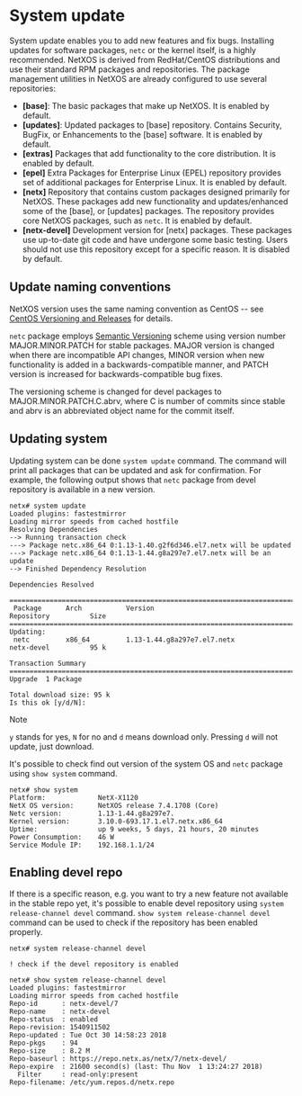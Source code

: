 # System update

System update enables you to add new features and fix bugs. Installing updates for software packages, `netc` or the kernel 
itself, is a highly recommended. NetXOS is derived from RedHat/CentOS distributions and use their standard RPM packages and 
repositories. The package management utilities in NetXOS are already configured to use several repositories:

* **[base]**: The basic packages that make up NetXOS. It is enabled by default. 
* **[updates]**: Updated packages to [base] repository. Contains Security, BugFix, or Enhancements to the [base] software. It is enabled by default. 
* **[extras]** Packages that add functionality to the core distribution. It is enabled by default.
* **[epel]** Extra Packages for Enterprise Linux (EPEL) repository provides set of additional packages for Enterprise Linux. It is enabled by default.
* **[netx]** Repository that contains custom packages designed primarily for NetXOS. These packages add new functionality and updates/enhanced some of the [base], or [updates] packages. The repository provides core NetXOS packages, such as `netc`. It is enabled by default. 
* **[netx-devel]** Development version for [netx] packages. These packages use up-to-date git code and have undergone some basic testing. Users should not use this repository except for a specific reason. It is disabled by default.

## Update naming conventions
NetXOS version uses the same naming convention as CentOS -- see [CentOS Versioning and Releases](https://en.wikipedia.org/wiki/CentOS#Versioning_and_releases) for details. 

`netc` package employs [Semantic Versioning](https://semver.org/) scheme using version number MAJOR.MINOR.PATCH for stable packages. 
MAJOR version is changed when there are incompatible API changes, MINOR version when new functionality is added in a backwards-compatible 
manner, and PATCH version is increased for backwards-compatible bug fixes.

The versioning scheme is changed for devel packages to MAJOR.MINOR.PATCH.C.abrv, where C is number of commits since stable and abrv is 
an abbreviated object name for the commit itself.

## Updating system

Updating system can be done `system update` command. The command will print all packages that can be updated and ask for 
confirmation. For example, the following output shows that `netc` package from devel repository is available in a new version.

```
netx# system update 
Loaded plugins: fastestmirror
Loading mirror speeds from cached hostfile
Resolving Dependencies
--> Running transaction check
---> Package netc.x86_64 0:1.13-1.40.g2f6d346.el7.netx will be updated
---> Package netc.x86_64 0:1.13-1.44.g8a297e7.el7.netx will be an update
--> Finished Dependency Resolution

Dependencies Resolved

===========================================================================================
 Package      Arch           Version                              Repository          Size
===========================================================================================
Updating:
 netc         x86_64         1.13-1.44.g8a297e7.el7.netx          netx-devel          95 k

Transaction Summary
===========================================================================================
Upgrade  1 Package

Total download size: 95 k
Is this ok [y/d/N]: 
```
> [!NOTE]
> `y` stands for yes, `N` for no and `d` means download only. Pressing `d` will not update, just download. 

It's possible to check find out version of the system OS and `netc` package using `show system` command.

```
netx# show system 
Platform:             NetX-X1120
NetX OS version:      NetXOS release 7.4.1708 (Core) 
Netc version:         1.13-1.44.g8a297e7.
Kernel version:       3.10.0-693.17.1.el7.netx.x86_64
Uptime:               up 9 weeks, 5 days, 21 hours, 20 minutes
Power Consumption:    46 W
Service Module IP:    192.168.1.1/24
```

## Enabling devel repo

If there is a specific reason, e.g. you want to try a new feature not available in the stable repo yet, it's possible to enable
devel repository using `system release-channel devel` command. `show system release-channel devel` command can be used to check
if the repository has been enabled properly.

```
netx# system release-channel devel  

! check if the devel repository is enabled

netx# show system release-channel devel
Loaded plugins: fastestmirror
Loading mirror speeds from cached hostfile
Repo-id      : netx-devel/7
Repo-name    : netx-devel
Repo-status  : enabled
Repo-revision: 1540911502
Repo-updated : Tue Oct 30 14:58:23 2018
Repo-pkgs    : 94
Repo-size    : 8.2 M
Repo-baseurl : https://repo.netx.as/netx/7/netx-devel/
Repo-expire  : 21600 second(s) (last: Thu Nov  1 13:24:27 2018)
  Filter     : read-only:present
Repo-filename: /etc/yum.repos.d/netx.repo
```

